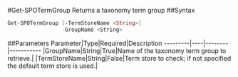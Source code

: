 #Get-SPOTermGroup
Returns a taxonomy term group
##Syntax
```powershell
Get-SPOTermGroup [-TermStoreName <String>]
                 -GroupName <String>
```


##Parameters
Parameter|Type|Required|Description
---------|----|--------|-----------
|GroupName|String|True|Name of the taxonomy term group to retrieve.|
|TermStoreName|String|False|Term store to check; if not specified the default term store is used.|
